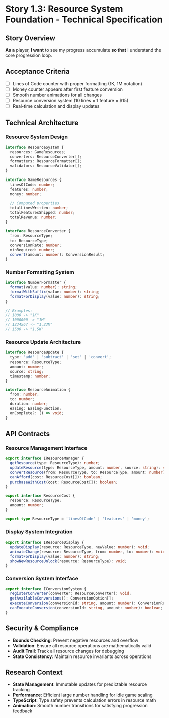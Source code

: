 # Story 1.3: Resource System Foundation - Technical Specification

## Story Overview
**As a** player, **I want** to see my progress accumulate **so that** I understand the core progression loop.

## Acceptance Criteria
- [ ] Lines of Code counter with proper formatting (1K, 1M notation)
- [ ] Money counter appears after first feature conversion
- [ ] Smooth number animations for all changes
- [ ] Resource conversion system (10 lines = 1 feature = $15)
- [ ] Real-time calculation and display updates

## Technical Architecture

### Resource System Design
```typescript
interface ResourceSystem {
  resources: GameResources;
  converters: ResourceConverter[];
  formatters: ResourceFormatter[];
  validators: ResourceValidator[];
}

interface GameResources {
  linesOfCode: number;
  features: number;
  money: number;
  
  // Computed properties
  totalLinesWritten: number;
  totalFeaturesShipped: number;
  totalRevenue: number;
}

interface ResourceConverter {
  from: ResourceType;
  to: ResourceType;
  conversionRate: number;
  minRequired: number;
  convert(amount: number): ConversionResult;
}
```

### Number Formatting System
```typescript
interface NumberFormatter {
  format(value: number): string;
  formatWithSuffix(value: number): string;
  formatForDisplay(value: number): string;
}

// Examples:
// 1000 -> "1K"
// 1000000 -> "1M" 
// 1234567 -> "1.23M"
// 1500 -> "1.5K"
```

### Resource Update Architecture
```typescript
interface ResourceUpdate {
  type: 'add' | 'subtract' | 'set' | 'convert';
  resource: ResourceType;
  amount: number;
  source: string;
  timestamp: number;
}

interface ResourceAnimation {
  from: number;
  to: number;
  duration: number;
  easing: EasingFunction;
  onComplete?: () => void;
}
```

## API Contracts

### Resource Management Interface
```typescript
export interface IResourceManager {
  getResource(type: ResourceType): number;
  updateResource(type: ResourceType, amount: number, source: string): void;
  convertResource(from: ResourceType, to: ResourceType, amount: number): boolean;
  canAfford(cost: ResourceCost[]): boolean;
  purchaseWithCost(cost: ResourceCost[]): boolean;
}

export interface ResourceCost {
  resource: ResourceType;
  amount: number;
}

export type ResourceType = 'linesOfCode' | 'features' | 'money';
```

### Display System Integration
```typescript
export interface IResourceDisplay {
  updateDisplay(resource: ResourceType, newValue: number): void;
  animateChange(resource: ResourceType, from: number, to: number): void;
  formatForDisplay(value: number): string;
  showNewResourceUnlock(resource: ResourceType): void;
}
```

### Conversion System Interface
```typescript
export interface IConversionSystem {
  registerConverter(converter: ResourceConverter): void;
  getAvailableConversions(): ConversionOption[];
  executeConversion(conversionId: string, amount: number): ConversionResult;
  canExecuteConversion(conversionId: string, amount: number): boolean;
}
```

## Security & Compliance
- **Bounds Checking**: Prevent negative resources and overflow
- **Validation**: Ensure all resource operations are mathematically valid
- **Audit Trail**: Track all resource changes for debugging
- **State Consistency**: Maintain resource invariants across operations

## Research Context
- **State Management**: Immutable updates for predictable resource tracking
- **Performance**: Efficient large number handling for idle game scaling
- **TypeScript**: Type safety prevents calculation errors in resource math
- **Animation**: Smooth number transitions for satisfying progression feedback